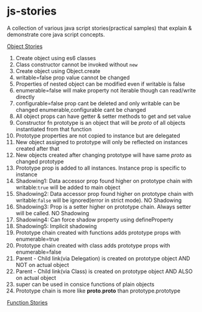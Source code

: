 # js-stories
A collection of various java script stories(practical samples) that explain &amp; demonstrate core java script concepts.

[Object Stories](./object-stories.js)
1. Create object using es6 classes
2. Class constructor cannot be invoked without `new`
3. Create object using Object.create
4. writable=false prop value cannot be changed
5. Properties of nested object can be modified even if writable is false
6. enumerable=false will make property not iterable though can read/write directly
7. configurable=false prop cant be deleted and only writable can be changed enumerable,configurable cant be changed
8. All object props can have getter & setter methods to get and set value
9. Constructor fn prototype is an object that will be _proto_ of all objects instantiated from that function
10. Prototype properties are not copied to instance but are delegated
11. New object assigned to prototype will only be reflected on instances created after that
12. New objects created after changing prototype will have same _proto_ as changed prototype
13. Prototype prop is added to all instances. Instance prop is specific to instance
14. Shadowing1: Data accessor prop found higher on prototype chain with writable:`true` will be added to main object
15. Shadowing2: Data accessor prop found higher on prototype chain with writable:`false` will be ignored(error in strict mode). NO Shadowing
16. Shadowing3: Prop is a setter higher on prototype chain. Always setter will be called. NO Shadowing
17. Shadowing4: Can force shadow property using defineProperty
18. Shadowing5: Implicit shadowing
19. Prototype chain created with functions adds prototype props with enumerable=true
20. Prototype chain created with class adds prototype props with enumerable=false
21. Parent - Child link(via Delegation) is created on prototype object AND NOT on actual object
22. Parent - Child link(via Class) is created on prototype object AND ALSO on actual object
23. super can be used in consice functions of plain objects
24. Prototype chain is more like __proto__.__proto__ than prototype.prototype

[Function Stories](./function-stories.js)
